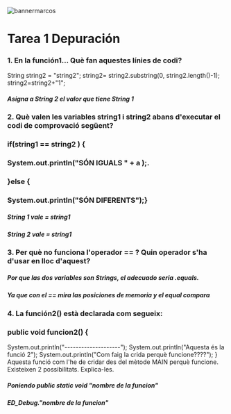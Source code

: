 ![bannermarcos](https://portal.edu.gva.es/iesmarcoszaragoza/wp-content/uploads/sites/256/2021/04/cabecera-k-fondocolores2-nologos-cdc.png)
# Tarea 1 Depuración

### 1. En la función1… Què fan aquestes línies de codi?
String string2 = "string2";
string2= string2.substring(0, string2.length()-1);
string2=string2+"1";

##### Asigna a String 2 el valor que tiene String 1
### 2. Què valen les variables string1 i string2 abans d'executar el codi de comprovació següent?

### if(string1 == string2 ) {
### System.out.println("SÓN IGUALS " + a );.
### }else {
### System.out.println("SÓN DIFERENTS");}

##### String 1 vale = string1

##### String 2 vale = string1

### 3. Per què no funciona l'operador == ? Quin operador s'ha d'usar en lloc d'aquest?
##### Por que las dos variables son Strings, el adecuado seria .equals.
##### Ya que con el == mira las posiciones de memoria y el equal compara
### 4. La función2() està declarada com segueix:
### public void funcion2() {
System.out.println("--------------------");
System.out.println("Aquesta és la funció 2");
System.out.println("Com faig la crida perquè funcione????");
}
Aquesta funció com l'he de cridar des del mètode MAIN perquè funcione. Existeixen 2
possibilitats. Explica-les.

##### Poniendo public static void "nombre de la funcion"

##### ED_Debug."nombre de la funcion"

